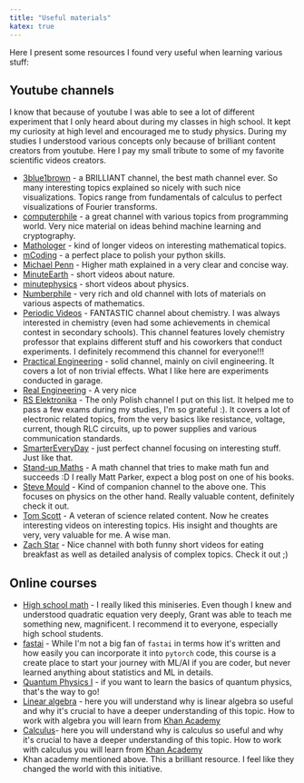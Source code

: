 ```yaml
---
title: "Useful materials"
katex: true
---
```


Here I present some resources I found very useful when learning various stuff:

## Youtube channels

I know that because of youtube I was able to see a lot of different experiment that I only heard about during my classes in high school.
It kept my curiosity at high level and encouraged me to study physics.
During my studies I understood various concepts only because of brilliant content creators from youtube.
Here I pay my small tribute to some of my favorite scientific videos creators.

* [3blue1brown](https://www.youtube.com/channel/UCYO_jab_esuFRV4b17AJtAw) - a BRILLIANT channel, the best math channel ever. So many interesting topics explained so nicely with such nice visualizations. Topics range from fundamentals of calculus to perfect visualizations of Fourier transforms.
* [computerphile](https://www.youtube.com/user/Computerphile) - a great channel with various topics from programming world. Very nice material on ideas behind machine learning and cryptography.
* [Mathologer](https://www.youtube.com/channel/UC1_uAIS3r8Vu6JjXWvastJg) - kind of longer videos on interesting mathematical topics.
* [mCoding](https://www.youtube.com/c/mCodingWithJamesMurphy) - a perfect place to polish your python skills.
* [Michael Penn](https://www.youtube.com/channel/UC6jM0RFkr4eSkzT5Gx0HOAw) - Higher math explained in a very clear and concise way.
* [MinuteEarth](https://www.youtube.com/user/minuteearth) - short videos about nature.
* [minutephysics](https://www.youtube.com/user/minutephysics) - short videos about physics.
* [Numberphile](https://www.youtube.com/user/numberphile) - very rich and old channel with lots of materials on various aspects of mathematics.
* [Periodic Videos](https://www.youtube.com/user/periodicvideos) - FANTASTIC channel about chemistry. I was always interested in chemistry (even had some achievements in chemical contest in secondary schools). This channel features lovely chemistry professor that explains different stuff and his coworkers that conduct experiments. I definitely recommend this channel for everyone!!!
* [Practical Engineering](https://www.youtube.com/user/gradyhillhouse) - solid channel, mainly on civil engineering. It covers a lot of non trivial effects. What I like here are experiments conducted in garage.
* [Real Engineering](https://www.youtube.com/channel/UCR1IuLEqb6UEA_zQ81kwXfg) - A very nice
* [RS Elektronika](https://www.youtube.com/channel/UC3TAqUdZld-6B76GqrFEV8g) - The only Polish channel I put on this list. It helped me to pass a few exams during my studies, I'm so grateful :). It covers a lot of electronic related topics, from the very basics like resistance, voltage, current, though RLC circuits, up to power supplies and various communication standards.
* [SmarterEveryDay](https://www.youtube.com/user/destinws2) - just perfect channel focusing on interesting stuff. Just like that.
* [Stand-up Maths](https://www.youtube.com/user/standupmaths) - A math channel that tries to make math fun and succeeds :D I really Matt Parker, expect a blog post on one of his books.
* [Steve Mould](https://www.youtube.com/user/steventhebrave) - Kind of companion channel to the above one. This focuses on physics on the other hand. Really valuable content, definitely check it out.
* [Tom Scott](https://www.youtube.com/user/enyay) - A veteran of science related content. Now he creates interesting videos on interesting topics. His insight and thoughts are very, very valuable for me. A wise man.
* [Zach Star](https://www.youtube.com/channel/UCpCSAcbqs-sjEVfk_hMfY9w) - Nice channel with both funny short videos for eating breakfast as well as detailed analysis of complex topics. Check it out ;)

## Online courses

* [High school math](https://www.youtube.com/watch?v=ppWPuXsnf1Q&list=PLZHQObOWTQDP5CVelJJ1bNDouqrAhVPev) - I really liked this miniseries. Even though I knew and understood quadratic equation very deeply, Grant was able to teach me something new, magnificent. I recommend it to everyone, especially high school students.
* [fastai](https://course.fast.ai/) - While I'm not a big fan of `fastai` in terms how it's written and how easily you can incorporate it into `pytorch` code, this course is a create place to start your journey with ML/AI if you are coder, but never learned anything about statistics and ML in details.
* [Quantum Physics I](https://ocw.mit.edu/courses/physics/8-04-quantum-physics-i-spring-2016/) - if you want to learn the basics of quantum physics, that's the way to go!
* [Linear algebra](https://www.youtube.com/playlist?list=PLZHQObOWTQDPD3MizzM2xVFitgF8hE_ab) - here you will understand why is linear algebra so useful and why it's crucial to have a deeper understanding of this topic. How to work with algebra you will learn from [Khan Academy](https://www.khanacademy.org/math/linear-algebra)
* [Calculus](https://www.youtube.com/playlist?list=PLZHQObOWTQDMsr9K-rj53DwVRMYO3t5Yr)- here you will understand why is calculus so useful and why it's crucial to have a deeper understanding of this topic. How to work with calculus you will learn from [Khan Academy](https://www.khanacademy.org/math/calculus-1)
* Khan academy mentioned above. This a brilliant resource. I feel like they changed the world with this initiative.
